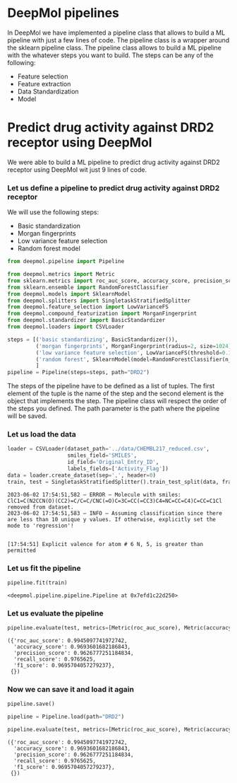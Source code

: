 # DeepMol pipelines

In DeepMol we have implemented a pipeline class that allows to build a ML pipeline with just a few lines of code. The pipeline class is a wrapper around the sklearn pipeline class. The pipeline class allows to build a ML pipeline with the whatever steps you want to build. The steps can be any of the following:
- Feature selection
- Feature extraction
- Data Standardization
- Model

# Predict drug activity against DRD2 receptor using DeepMol

We were able to build a ML pipeline to predict drug activity against DRD2 receptor using DeepMol wit just 9 lines of code.

### Let us define a pipeline to predict drug activity against DRD2 receptor

We will use the following steps:
- Basic standardization
- Morgan fingerprints
- Low variance feature selection
- Random forest model


```python
from deepmol.pipeline import Pipeline

from deepmol.metrics import Metric
from sklearn.metrics import roc_auc_score, accuracy_score, precision_score, recall_score, f1_score
from sklearn.ensemble import RandomForestClassifier
from deepmol.models import SklearnModel
from deepmol.splitters import SingletaskStratifiedSplitter
from deepmol.feature_selection import LowVarianceFS
from deepmol.compound_featurization import MorganFingerprint
from deepmol.standardizer import BasicStandardizer
from deepmol.loaders import CSVLoader

steps = [('basic standardizing', BasicStandardizer()),
         ('morgan fingerprints', MorganFingerprint(radius=2, size=1024)),
         ('low variance feature selection', LowVarianceFS(threshold=0.1)),
         ('random forest', SklearnModel(model=RandomForestClassifier(n_jobs=-1, random_state=42)))
         ]
pipeline = Pipeline(steps=steps, path="DRD2")
```

The steps of the pipeline have to be defined as a list of tuples. The first element of the tuple is the name of the step and the second element is the object that implements the step. The pipeline class will respect the order of the steps you defined. The path parameter is the path where the pipeline will be saved.

### Let us load the data


```python
loader = CSVLoader(dataset_path='../data/CHEMBL217_reduced.csv',
                   smiles_field='SMILES',
                   id_field='Original_Entry_ID',
                   labels_fields=['Activity_Flag'])
data = loader.create_dataset(sep=',', header=0)
train, test = SingletaskStratifiedSplitter().train_test_split(data, fra_train=0.8, seed=42)
```

    2023-06-02 17:54:51,582 — ERROR — Molecule with smiles: ClC1=C(N2CCN(O)(CC2)=C/C=C/CNC(=O)C=3C=CC(=CC3)C4=NC=CC=C4)C=CC=C1Cl removed from dataset.
    2023-06-02 17:54:51,583 — INFO — Assuming classification since there are less than 10 unique y values. If otherwise, explicitly set the mode to 'regression'!


    [17:54:51] Explicit valence for atom # 6 N, 5, is greater than permitted


### Let us fit the pipeline


```python
pipeline.fit(train)
```




    <deepmol.pipeline.pipeline.Pipeline at 0x7efd1c22d250>



### Let us evaluate the pipeline


```python
pipeline.evaluate(test, metrics=[Metric(roc_auc_score), Metric(accuracy_score), Metric(precision_score), Metric(recall_score), Metric(f1_score)])
```




    ({'roc_auc_score': 0.9945097741972742,
      'accuracy_score': 0.9693601682186843,
      'precision_score': 0.9626777251184834,
      'recall_score': 0.9765625,
      'f1_score': 0.9695704057279237},
     {})



### Now we can save it and load it again


```python
pipeline.save()
```


```python
pipeline = Pipeline.load(path="DRD2")
```


```python
pipeline.evaluate(test, metrics=[Metric(roc_auc_score), Metric(accuracy_score), Metric(precision_score), Metric(recall_score), Metric(f1_score)])
```




    ({'roc_auc_score': 0.9945097741972742,
      'accuracy_score': 0.9693601682186843,
      'precision_score': 0.9626777251184834,
      'recall_score': 0.9765625,
      'f1_score': 0.9695704057279237},
     {})


